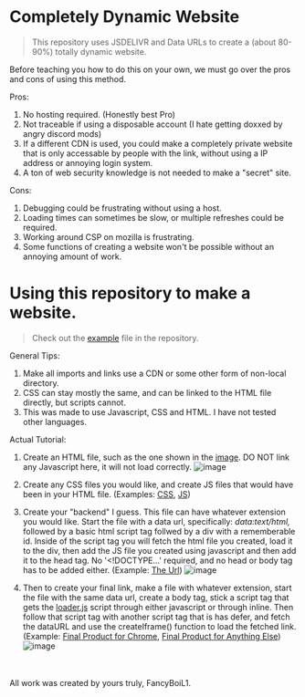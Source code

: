 # Completely Dynamic Website

> This repository uses JSDELIVR and Data URLs to create a (about 80-90%) totally dynamic website. 

Before teaching you how to do this on your own, we must go over the pros and cons of using this method.

Pros:
1. No hosting required. (Honestly best Pro)
2. Not traceable if using a disposable account (I hate getting doxxed by angry discord mods)
3. If a different CDN is used, you could make a completely private website that is only accessable by people with the link, without using a IP address or annoying login system.
4. A ton of web security knowledge is not needed to make a "secret" site.

Cons:
1. Debugging could be frustrating without using a host.
2. Loading times can sometimes be slow, or multiple refreshes could be required.
3. Working around CSP on mozilla is frustrating.
4. Some functions of creating a website won't be possible without an annoying amount of work.

# Using this repository to make a website.
> Check out the [example](example/) file in the repository.

General Tips:
1. Make all imports and links use a CDN or some other form of non-local directory.
2. CSS can stay mostly the same, and can be linked to the HTML file directly, but scripts cannot.
3. This was made to use Javascript, CSS and HTML. I have not tested other languages.

Actual Tutorial:
1. Create an HTML file, such as the one shown in the [image](example/main.html). DO NOT link any Javascript here, it will not load correctly.
![image](https://github.com/FancyBoiL1/Completely-Dynamic-Website/assets/117115118/5a9ef00a-3569-472a-9744-5fef0384ec7b)
3. Create any CSS files you would like, and create JS files that would have been in your HTML file. (Examples: [CSS](example/main.css), [JS](example/main.js))
4. Create your "backend" I guess. This file can have whatever extension you would like. Start the file with a data url, specifically: *data:text/html,* followed by a basic html script tag follwed by a div with a rememberable id. Inside of the script tag you will fetch the html file you created, load it to the div, then add the JS file you created using javascript and then add it to the head tag. No '<!DOCTYPE...' required, and no head or body tag has to be added either. (Example: [The Url](example/dataURL.html))
![image](https://github.com/FancyBoiL1/Completely-Dynamic-Website/assets/117115118/b5a8956e-3e63-42c1-b673-bdda01eed6eb)

5. Then to create your final link, make a file with whatever extension, start the file with the same data url, create a body tag, stick a script tag that gets the [loader.js](loader.js) script through either javascript or through inline. Then follow that script tag with another script tag that is has defer, and fetch the dataURL and use the createIframe() function to load the fetched link. (Example: [Final Product for Chrome](example/finalProduct/exampleLinkChrome.html), [Final Product for Anything Else](example/finalProduct/exampleLinkUniversal.html))
![image](https://github.com/FancyBoiL1/Completely-Dynamic-Website/assets/117115118/e8565f23-67fe-4ec1-88b3-eaa6c8b5188a)
<br>
<br>
All work was created by yours truly, FancyBoiL1.
